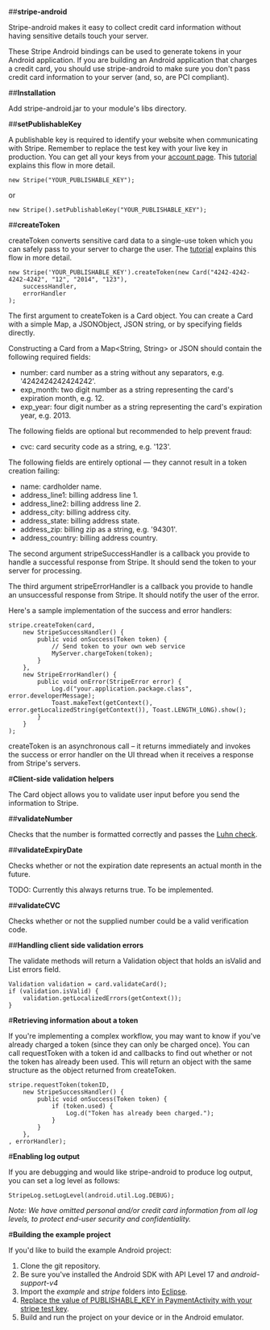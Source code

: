 ##**stripe-android**

Stripe-android makes it easy to collect credit card information without having sensitive details touch your server.

These Stripe Android bindings can be used to generate tokens in your Android application. If you are building an Android application that charges a credit card, you should use stripe-android to make sure you don't pass credit card information to your server (and, so, are PCI compliant).

##**Installation**

Add stripe-android.jar to your module's libs directory.

##**setPublishableKey**

A publishable key is required to identify your website when communicating with Stripe. Remember to replace the test key with your live key in production.
You can get all your keys from your [account page](https://manage.stripe.com/#account/apikeys).
This [tutorial](https://stripe.com/docs/tutorials/forms) explains this flow in more detail.

    new Stripe("YOUR_PUBLISHABLE_KEY");

or

    new Stripe().setPublishableKey("YOUR_PUBLISHABLE_KEY");

##**createToken**

createToken converts sensitive card data to a single-use token which you can safely pass to your server to charge the user. The [tutorial](https://stripe.com/docs/tutorials/forms) explains this flow in more detail.

    new Stripe('YOUR_PUBLISHABLE_KEY').createToken(new Card("4242-4242-4242-4242", "12", "2014", "123"),
        successHandler,
        errorHandler
    );

The first argument to createToken is a Card object. You can create a Card with a simple Map, a JSONObject, JSON string, or by specifying fields directly.

Constructing a Card from a Map<String, String> or JSON should contain the following required fields:

+ number: card number as a string without any separators, e.g. '4242424242424242'.
+ exp_month: two digit number as a string representing the card's expiration month, e.g. 12.
+ exp_year: four digit number as a string representing the card's expiration year, e.g. 2013.

The following fields are optional but recommended to help prevent fraud:

+ cvc: card security code as a string, e.g. '123'.

The following fields are entirely optional — they cannot result in a token creation failing:

+ name: cardholder name.
+ address_line1: billing address line 1.
+ address_line2: billing address line 2.
+ address_city: billing address city.
+ address_state: billing address state.
+ address_zip: billing zip as a string, e.g. '94301'.
+ address_country: billing address country.

The second argument stripeSuccessHandler is a callback you provide to handle a successful response from Stripe.
It should send the token to your server for processing.

The third argument stripeErrorHandler is a callback you provide to handle an unsuccessful response from Stripe.
It should notify the user of the error.

Here's a sample implementation of the success and error handlers:

    stripe.createToken(card,
        new StripeSuccessHandler() {
            public void onSuccess(Token token) {
                // Send token to your own web service
                MyServer.chargeToken(token);
            }
        },
        new StripeErrorHandler() {
            public void onError(StripeError error) {
                Log.d("your.application.package.class", error.developerMessage);
                Toast.makeText(getContext(), error.getLocalizedString(getContext()), Toast.LENGTH_LONG).show();
            }
        }
    );

createToken is an asynchronous call – it returns immediately and invokes the success or error handler on the UI thread when it receives a response from Stripe's servers.

#**Client-side validation helpers**

The Card object allows you to validate user input before you send the information to Stripe.

##**validateNumber**

Checks that the number is formatted correctly and passes the [Luhn check](http://en.wikipedia.org/wiki/Luhn_algorithm).

##**validateExpiryDate**

Checks whether or not the expiration date represents an actual month in the future.

TODO: Currently this always returns true. To be implemented.

##**validateCVC**

Checks whether or not the supplied number could be a valid verification code.

##**Handling client side validation errors**

The validate methods will return a Validation object that holds an isValid and List<StripeError> errors field.

    Validation validation = card.validateCard();
    if (validation.isValid) {
        validation.getLocalizedErrors(getContext());
    }

#**Retrieving information about a token**

If you're implementing a complex workflow, you may want to know if you've already charged a token (since they can only be charged once). You can call requestToken with a token id and callbacks to find out whether or not the token has already been used. This will return an object with the same structure as the object returned from createToken.

    stripe.requestToken(tokenID,
        new StripeSuccessHandler() {
            public void onSuccess(Token token) {
                if (token.used) {
                    Log.d("Token has already been charged.");
                }
            }
        },
    , errorHandler);

#**Enabling log output**

If you are debugging and would like stripe-android to produce log output, you can set a log level as follows:

    StripeLog.setLogLevel(android.util.Log.DEBUG);

_Note:  We have omitted personal and/or credit card information from all log levels, to protect end-user security and confidentiality._


#**Building the example project**

If you'd like to build the example Android project:

1. Clone the git repository.
2. Be sure you've installed the Android SDK with API Level 17 and _android-support-v4_
3. Import the _example_ and _stripe_ folders into [Eclipse](http://help.eclipse.org/juno/topic/org.eclipse.platform.doc.user/tasks/tasks-importproject.htm).
4. [Replace the value of PUBLISHABLE_KEY in PaymentActivity with your stripe test key](https://github.com/stripe/stripe-android/blob/master/example/src/main/java/com/stripe/example/activity/PaymentActivity.java#L30).
5. Build and run the project on your device or in the Android emulator.